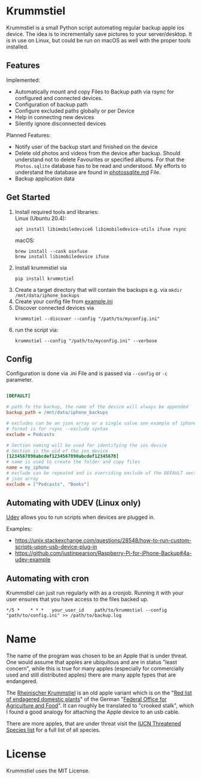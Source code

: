 # Krummstiel

Krummstiel is a small Python script automating regular backup apple ios device. The idea is to incrementally save 
pictures to your server/desktop. It is in use on Linux, but could be run on macOS as well with the proper tools 
installed. 

## Features

Implemented: 

* Automatically mount and copy Files to Backup path via rsync for configured and connected devices.
* Configuration of backup path
* Configure excluded paths globally or per Device
* Help in connecting new devices 
* Silently ignore disconnected devices

Planned Features:
* Notify user of the backup start and finished on the device
* Delete old photos and videos from the device after backup. Should understand not to delete Favourites or specified 
  albums. For that the `Photos.sqlite` database has to be read and understood. My efforts to understand the database 
  are found in [photossqlite.md](photossqlite.md) File.
* Backup application data

## Get Started

1. Install required tools and libraries:  
   Linux (Ubuntu 20.4):
   ```shell
   apt install libimobiledevice6 libimobiledevice-utils ifuse rsync 
   ```
   macOS:
   ```shell
   brew install --cask osxfuse
   brew install libimobiledevice ifuse 
   ```
1. Install krummstiel via
    ```shell
    pip install krummstiel
    ```
1. Create a target directory that will contain the backups e.g. via `mkdir /mnt/data/iphone_backups`
1. Create your config file from [example.ini](example.ini)
1. Discover connected devices via
    ```shell
    krummstiel --discover --config "/path/to/myconfig.ini"
    ```
1. run the script via:
    ```shell
    krummstiel --config "/path/to/myconfig.ini" --verbose
    ```


## Config

Configuration is done via .ini File and is passed via `--config` or `-c` parameter.
 ```ini
 
[DEFAULT]

# path fo the backup, the name of the device will always be appended
backup_path = /mnt/data/iphone_backups

# excludes can be an json array or a single value see example of iphone1
# format is for rsync --exclude syntax
exclude = Podcasts

# Section naming will be used for identifying the ios device
# Section is the uid of the ios device
[1234567890abcdef1234567890abcdef12345678]
# name is used to create the folder and copy files
name = my_iphone
# exclude can be repeated and is overriding exclude of the DEFAULT section
# json array
exclude = ["Podcasts", "Books"]
```

## Automating with UDEV (Linux only)
[Udev](https://linux.die.net/man/8/udev) allows you to run scripts when devices are plugged in.

Examples: 
* <https://unix.stackexchange.com/questions/28548/how-to-run-custom-scripts-upon-usb-device-plug-in>
* <https://github.com/justinpearson/Raspberry-Pi-for-iPhone-Backup#4a-udev-example>

## Automating with cron
Krummstiel can just run regularly with as a cronjob. Running it with your user ensures that you have access to the files backed up.
```shell
*/5 *    * * *   your_user_id    path/to/krummstiel --config "path/to/config.ini" >> /path/to/backup.log
```

# Name 
The name of the program was chosen to be an Apple that is under threat. One would assume that apples are ubiquitous 
and are in status "least concern", while this is true for many apples (especially for commercially used and still 
distributed apples) there are many apple types that are endangered. 

The [Rheinischer Krummstiel](https://de.wikipedia.org/wiki/Rheinischer_Krummstiel) is an old 
apple variant which is on the "[Red list of endagered domestic plants](https://pgrdeu.genres.de/rlist)" of the German 
"[Federal Office for Agriculture and Food](https://www.ble.de/EN/Home/home_node.html)". It can roughly be translated 
to "crooked stalk", which I found a good analogy for attaching the Apple device to an usb cable.   

There are more apples, that are under threat visit the [IUCN Threatened Species list](https://www.iucnredlist.org) for 
a full list of all species.

# License

Krummstiel uses the MIT License.